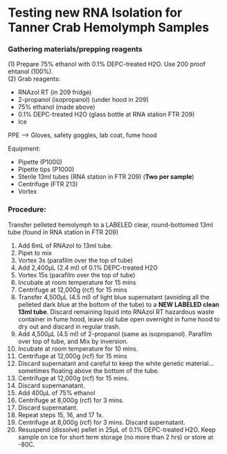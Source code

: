 # Testing new RNA Isolation for Tanner Crab Hemolymph Samples 

### Gathering materials/prepping reagents

(1) Prepare 75% ethanol with 0.1% DEPC-treated H2O. Use 200 proof ehtanol (100%).          
(2) Grab reagents:
- RNAzol RT (in 209 fridge)
- 2-propanol (isopropanol) (under hood in 209)
- 75% ethanol (made above)
- 0.1% DEPC-treated H2O (glass bottle at RNA station FTR 209)
- Ice

PPE --> Gloves, safety goggles, lab coat, fume hood

Equipment:
- Pipette (P1000)
- Pipette tips (P1000)
- Sterile 13ml tubes (RNA station in FTR 209) (**Two per sample**)
- Centrifuge (FTR 213)
- Vortex
 
### Procedure:          
Transfer pelleted hemolymph to a LABELED clear, round-bottomed 13ml tube (found in RNA station in FTR 209)

1. Add 6mL of RNAzol to 13ml tube.
2. Pipet to mix
3. Vortex 3s (parafilm over the top of tube)
4. Add 2,400µL (2.4 ml) of 0.1% DEPC-treated H2O
5. Vortex 15s (parafilm over the top of tube)
6. Incubate at room temperature for 15 mins
7. Centrifuge at 12,000g (rcf) for 15 mins
8. Transfer 4,500µL (4.5 ml) of light blue supernatant (avoiding all the pelleted dark blue at the bottom of the tube) to a **NEW LABELED clean 13ml tube**. Discard remaining liquid into RNAzol RT hazardous waste container in fume hood, leave old tube open overnight in fume hood to dry out and discard in regular trash.
9. Add 4,500µL (4.5 ml) of 2-propanol (same as isopropanol). Parafilm over top of tube, and Mix by inversion.
10. Incubate at room temperature for 10 mins.
11. Centrifuge at 12,000g (rcf) for 15 mins
12. Discard supernatant and careful to keep the white genetic material... sometimes floating above the bottom of the tube. 
13. Centrifuge at 12,000g (rcf) for 15 mins.
14. Discard supernanatant.
15. Add 400µL of 75% ethanol 
16. Centrifuge at 8,000g (rcf) for 3 mins.
17. Discard supernatant.
18. Repeat steps 15, 16, and 17 1x.
19. Centrifuge at 8,000g (rcf) for 3 mins. Discard supernatant.
20. Resuspend (dissolve) pellet in 25µL of 0.1% DEPC-treated H2O.
Keep sample on ice for short term storage (no more than 2 hrs) or store at -80C.
